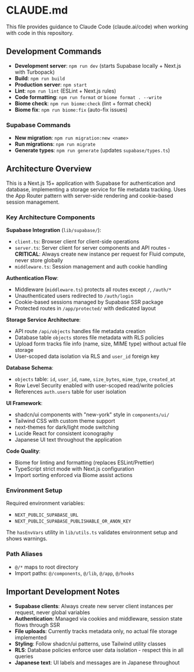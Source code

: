 # CLAUDE.md

This file provides guidance to Claude Code (claude.ai/code) when working with code in this repository.

## Development Commands

- **Development server**: `npm run dev` (starts Supabase locally + Next.js with Turbopack)
- **Build**: `npm run build` 
- **Production server**: `npm start`
- **Lint**: `npm run lint` (ESLint + Next.js rules)
- **Code formatting**: `npm run format` or `biome format . --write`
- **Biome check**: `npm run biome:check` (lint + format check)
- **Biome fix**: `npm run biome:fix` (auto-fix issues)

### Supabase Commands

- **New migration**: `npm run migration:new <name>`
- **Run migrations**: `npm run migrate`
- **Generate types**: `npm run generate` (updates `supabase/types.ts`)

## Architecture Overview

This is a Next.js 15+ application with Supabase for authentication and database, implementing a storage service for file metadata tracking. Uses the App Router pattern with server-side rendering and cookie-based session management.

### Key Architecture Components

**Supabase Integration** (`lib/supabase/`):
- `client.ts`: Browser client for client-side operations
- `server.ts`: Server client for server components and API routes - **CRITICAL**: Always create new instance per request for Fluid compute, never store globally
- `middleware.ts`: Session management and auth cookie handling

**Authentication Flow**:
- Middleware (`middleware.ts`) protects all routes except `/`, `/auth/*`  
- Unauthenticated users redirected to `/auth/login`
- Cookie-based sessions managed by Supabase SSR package
- Protected routes in `/app/protected/` with dedicated layout

**Storage Service Architecture**:
- API route `/api/objects` handles file metadata creation  
- Database table `objects` stores file metadata with RLS policies
- Upload form tracks file info (name, size, MIME type) without actual file storage
- User-scoped data isolation via RLS and `user_id` foreign key

**Database Schema**:
- `objects` table: `id`, `user_id`, `name`, `size_bytes`, `mime_type`, `created_at`
- Row Level Security enabled with user-scoped read/write policies
- References `auth.users` table for user isolation

**UI Framework**:
- shadcn/ui components with "new-york" style in `components/ui/`
- Tailwind CSS with custom theme support
- next-themes for dark/light mode switching  
- Lucide React for consistent iconography
- Japanese UI text throughout the application

**Code Quality**:
- Biome for linting and formatting (replaces ESLint/Prettier)
- TypeScript strict mode with Next.js configuration
- Import sorting enforced via Biome assist actions

### Environment Setup

Required environment variables:
- `NEXT_PUBLIC_SUPABASE_URL` 
- `NEXT_PUBLIC_SUPABASE_PUBLISHABLE_OR_ANON_KEY`

The `hasEnvVars` utility in `lib/utils.ts` validates environment setup and shows warnings.

### Path Aliases

- `@/*` maps to root directory
- Import paths: `@/components`, `@/lib`, `@/app`, `@/hooks`

## Important Development Notes

- **Supabase clients**: Always create new server client instances per request, never global variables
- **Authentication**: Managed via cookies and middleware, session state flows through SSR
- **File uploads**: Currently tracks metadata only, no actual file storage implemented
- **Styling**: Follow shadcn/ui patterns, use Tailwind utility classes
- **RLS**: Database policies enforce user data isolation - respect this in all queries
- **Japanese text**: UI labels and messages are in Japanese throughout